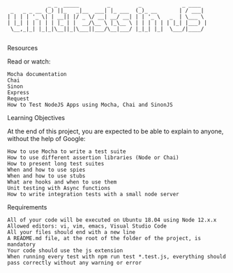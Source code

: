```
             _ _  _____         _         _             _ ____  
 _   _ _ __ (_) ||_   _|__  ___| |_ ___  (_)_ __       | / ___| 
| | | | '_ \| | __|| |/ _ \/ __| __/ __| | | '_ \   _  | \___ \ 
| |_| | | | | | |_ | |  __/\__ \ |_\__ \ | | | | | | |_| |___) |
 \__,_|_| |_|_|\__||_|\___||___/\__|___/ |_|_| |_|  \___/|____/ 
                                                                
```
Resources

Read or watch:

    Mocha documentation
    Chai
    Sinon
    Express
    Request
    How to Test NodeJS Apps using Mocha, Chai and SinonJS

Learning Objectives

At the end of this project, you are expected to be able to explain to anyone, without the help of Google:

    How to use Mocha to write a test suite
    How to use different assertion libraries (Node or Chai)
    How to present long test suites
    When and how to use spies
    When and how to use stubs
    What are hooks and when to use them
    Unit testing with Async functions
    How to write integration tests with a small node server

Requirements

    All of your code will be executed on Ubuntu 18.04 using Node 12.x.x
    Allowed editors: vi, vim, emacs, Visual Studio Code
    All your files should end with a new line
    A README.md file, at the root of the folder of the project, is mandatory
    Your code should use the js extension
    When running every test with npm run test *.test.js, everything should pass correctly without any warning or error

